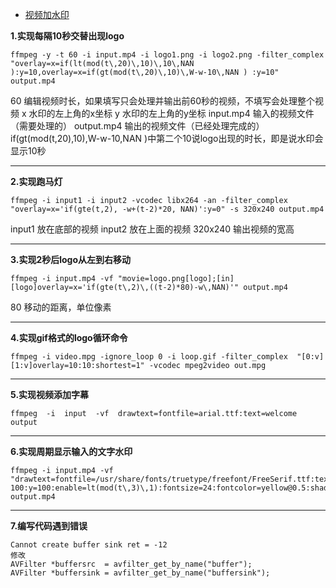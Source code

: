 - [视频加水印](https://blog.csdn.net/tianshan2010/article/details/104737501)

**1.实现每隔10秒交替出现logo**

```
ffmpeg -y -t 60 -i input.mp4 -i logo1.png -i logo2.png -filter_complex "overlay=x=if(lt(mod(t\,20)\,10)\,10\,NAN ):y=10,overlay=x=if(gt(mod(t\,20)\,10)\,W-w-10\,NAN ) :y=10" output.mp4
```

60 编辑视频时长，如果填写只会处理并输出前60秒的视频，不填写会处理整个视频
 x 水印的左上角的x坐标
 y 水印的左上角的y坐标
 input.mp4 输入的视频文件（需要处理的）
 output.mp4 输出的视频文件（已经处理完成的）
 if(gt(mod(t,20),10),W-w-10,NAN )中第二个10说logo出现的时长，即是说水印会显示10秒

------

**2.实现跑马灯**

```
ffmpeg -i input1 -i input2 -vcodec libx264 -an -filter_complex "overlay=x='if(gte(t,2), -w+(t-2)*20, NAN)':y=0" -s 320x240 output.mp4
```

input1 放在底部的视频
 input2 放在上面的视频
 320x240 输出视频的宽高

------

**3.实现2秒后logo从左到右移动**

```
ffmpeg -i input.mp4 -vf "movie=logo.png[logo];[in][logo]overlay=x='if(gte(t\,2)\,((t-2)*80)-w\,NAN)'" output.mp4
```

80 移动的距离，单位像素

------

**4.实现gif格式的logo循环命令**

```
ffmpeg -i video.mpg -ignore_loop 0 -i loop.gif -filter_complex  "[0:v][1:v]overlay=10:10:shortest=1" -vcodec mpeg2video out.mpg
```

------

**5.实现视频添加字幕**

```
ffmpeg  -i  input  -vf  drawtext=fontfile=arial.ttf:text=welcome output
```

------

**6.实现周期显示输入的文字水印**

```
ffmpeg -i input.mp4 -vf "drawtext=fontfile=/usr/share/fonts/truetype/freefont/FreeSerif.ttf:text='testtest':x=w-100:y=100:enable=lt(mod(t\,3)\,1):fontsize=24:fontcolor=yellow@0.5:shadowy=2" output.mp4
```

------

**7.编写代码遇到错误**

```
Cannot create buffer sink ret = -12 
修改
AVFilter *buffersrc  = avfilter_get_by_name("buffer");
AVFilter *buffersink = avfilter_get_by_name("buffersink");
```